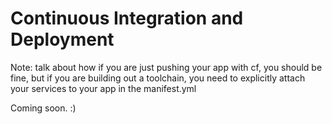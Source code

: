 # Continuous Integration and Deployment

Note: talk about how if you are just pushing your app with cf, you should be fine, but if you are building out a toolchain, you need to explicitly attach your services to your app in the manifest.yml


Coming soon. :)
